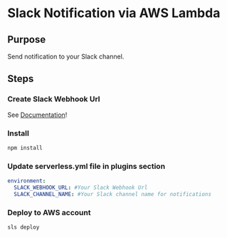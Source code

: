 # Slack Notification via AWS Lambda

## Purpose

Send notification to your Slack channel.

## Steps

### Create Slack Webhook Url

See [Documentation](https://slack.com/intl/en-in/help/articles/115005265063-Incoming-webhooks-for-Slack)!

### Install

```bash
npm install

```

### Update serverless.yml file in plugins section

```yaml
environment:
  SLACK_WEBHOOK_URL: #Your Slack Webhook Url
  SLACK_CHANNEL_NAME: #Your Slack channel name for notifications
```

### Deploy to AWS account

```
sls deploy
```
